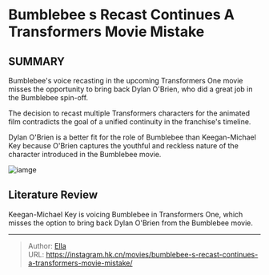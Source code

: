 # Bumblebee s Recast Continues A Transformers Movie Mistake


## SUMMARY 



Bumblebee&#39;s voice recasting in the upcoming Transformers One movie misses the opportunity to bring back Dylan O&#39;Brien, who did a great job in the Bumblebee spin-off.

The decision to recast multiple Transformers characters for the animated film contradicts the goal of a unified continuity in the franchise&#39;s timeline.

Dylan O&#39;Brien is a better fit for the role of Bumblebee than Keegan-Michael Key because O&#39;Brien captures the youthful and reckless nature of the character introduced in the Bumblebee movie.



![iamge](https://static1.srcdn.com/wordpress/wp-content/uploads/2023/10/keegan-michael-key-with-a-picture-of-bumblebee.jpg)

## Literature Review
Keegan-Michael Key is voicing Bumblebee in Transformers One, which misses the option to bring back Dylan O&#39;Brien from the Bumblebee movie.



---

> Author: [Ella](https://instagram.hk.cn/)  
> URL: https://instagram.hk.cn/movies/bumblebee-s-recast-continues-a-transformers-movie-mistake/  

